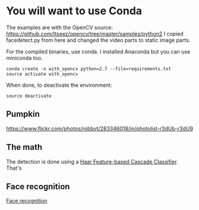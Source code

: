 # You will want to use Conda

The examples are with the OpenCV source:
https://github.com/Itseez/opencv/tree/master/samples/python2
I copied facedetect.py from here and
changed the video parts to static image parts.

For the compiled binaries, use conda.
I installed Anaconda but you can use miniconda too.

```
conda create -n with_opencv python=2.7 --file=requirements.txt
source activate with_opencv
```


When done, to deactivate the environment:
```
source deactivate
```

## Pumpkin
https://www.flickr.com/photos/robbyt/283346018/in/photolist-r3dUb-r3dU9

## The math

The detection is done using a [Haar Feature-based Cascade Classifier][haar].
That's



## Face recognition
[Face recognition][facerec]

[haar]: http://docs.opencv.org/modules/objdetect/doc/cascade_classification.html#cascade-classification
[facerec]: http://docs.opencv.org/modules/contrib/doc/facerec
